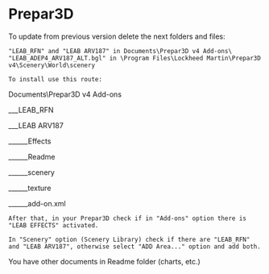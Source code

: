 # Prepar3D

To update from previous version delete the next folders and files:

    "LEAB_RFN" and "LEAB ARV187" in Documents\Prepar3D v4 Add-ons\
    "LEAB_ADEP4_ARV187_ALT.bgl" in \Program Files\Lockheed Martin\Prepar3D v4\Scenery\World\scenery

    To install use this route:

Documents\Prepar3D v4 Add-ons

___LEAB_RFN

___LEAB ARV187

______Effects

______Readme

______scenery

______texture

______add-on.xml

    After that, in your Prepar3D check if in "Add-ons" option there is "LEAB EFFECTS" activated.

    In "Scenery" option (Scenery Library) check if there are "LEAB_RFN" and "LEAB ARV187", otherwise select "ADD Area..." option and add both.

You have other documents in Readme folder (charts, etc.)
